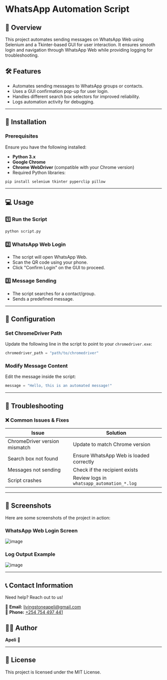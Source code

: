 # WhatsApp Automation Script

## 📌 Overview
This project automates sending messages on WhatsApp Web using Selenium and a Tkinter-based GUI for user interaction. It ensures smooth login and navigation through WhatsApp Web while providing logging for troubleshooting.

## 🛠 Features
- Automates sending messages to WhatsApp groups or contacts.
- Uses a GUI confirmation pop-up for user login.
- Handles different search box selectors for improved reliability.
- Logs automation activity for debugging.

---

## 🚀 Installation
### Prerequisites
Ensure you have the following installed:
- **Python 3.x**
- **Google Chrome**
- **Chrome WebDriver** (compatible with your Chrome version)
- Required Python libraries:

```bash
pip install selenium tkinter pyperclip pillow
```

---

## 💻 Usage
### 1️⃣ Run the Script
```bash
python script.py
```

### 2️⃣ WhatsApp Web Login
- The script will open WhatsApp Web.
- Scan the QR code using your phone.
- Click "Confirm Login" on the GUI to proceed.

### 3️⃣ Message Sending
- The script searches for a contact/group.
- Sends a predefined message.

---

## 📝 Configuration
### **Set ChromeDriver Path**
Update the following line in the script to point to your `chromedriver.exe`:
```python
chromedriver_path = "path/to/chromedriver"
```

### **Modify Message Content**
Edit the message inside the script:
```python
message = "Hello, this is an automated message!"
```

---

## 🔧 Troubleshooting
### ❌ Common Issues & Fixes
| Issue | Solution |
|--------|----------|
| ChromeDriver version mismatch | Update to match Chrome version |
| Search box not found | Ensure WhatsApp Web is loaded correctly |
| Messages not sending | Check if the recipient exists |
| Script crashes | Review logs in `whatsapp_automation_*.log` |

---

## 📸 Screenshots
Here are some screenshots of the project in action:

### WhatsApp Web Login Screen
![image](https://github.com/user-attachments/assets/f834eed6-2be6-4f66-9d58-0b1ad8ecf8e1)

### Log Output Example
![image](https://github.com/user-attachments/assets/3326f3e8-ae36-4e7b-8108-57873d6eef34)

---
## 📞 Contact Information  
Need help? Reach out to us!  

📧 **Email:** [livingstoneapeli@gmail.com](mailto:apelinifagmail.com)  
📱 **Phone:** [+254 754 497 441](tel:+254743161167)  


## 👨‍💻 Author
**Apeli** 🚀

---

## 🐝 License
This project is licensed under the MIT License.

